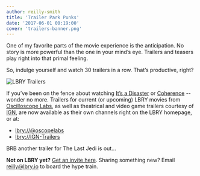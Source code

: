 ```yaml
---
author: reilly-smith
title: 'Trailer Park Punks'
date: '2017-06-01 00:19:00'
cover: 'trailers-banner.png'
---
```

One of my favorite parts of the movie experience is the anticipation. No story is more powerful than the one in your mind’s eye. Trailers and teasers play right into that primal feeling.

So, indulge yourself and watch 30 trailers in a row. That’s productive, right?

![LBRY Trailers](/img/news/trailers-inline.png)

If you’ve been on the fence about watching [It’s a Disaster](lbry://itsadisaster) or [Coherence](lbry://coherence) -- wonder no more. Trailers for current (or upcoming) LBRY movies from [Oscilloscope Labs](http://oscilloscope.net/films/), as well as theatrical and video game trailers courtesy of [IGN](http://www.ign.com/), are now available as their own channels right on the LBRY homepage, or at:

- [lbry://@oscopelabs](lbry://@oscopelabs)
- [lbry://IGN-Trailers](lbry://@IGN-Trailers)

BRB another trailer for The Last Jedi is out...

**Not on LBRY yet?** [Get an invite here](https://lbry.io/get). Sharing something new? Email reilly@lbry.io to board the hype train.
